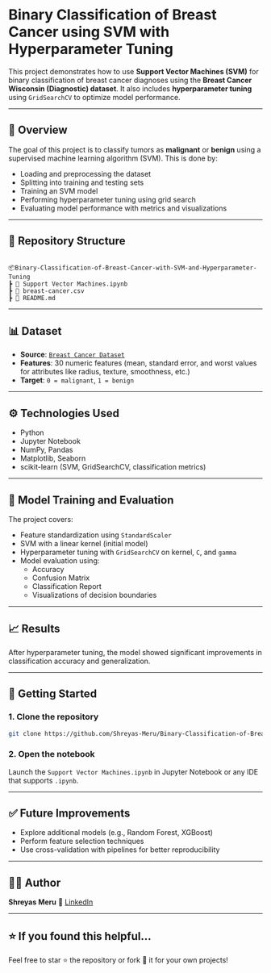 # Binary Classification of Breast Cancer using SVM with Hyperparameter Tuning

This project demonstrates how to use **Support Vector Machines (SVM)** for binary classification of breast cancer diagnoses using the **Breast Cancer Wisconsin (Diagnostic) dataset**. It also includes **hyperparameter tuning** using `GridSearchCV` to optimize model performance.

---

## 📌 Overview

The goal of this project is to classify tumors as **malignant** or **benign** using a supervised machine learning algorithm (SVM). This is done by:

- Loading and preprocessing the dataset
- Splitting into training and testing sets
- Training an SVM model
- Performing hyperparameter tuning using grid search
- Evaluating model performance with metrics and visualizations

---

## 📁 Repository Structure

```

📦Binary-Classification-of-Breast-Cancer-with-SVM-and-Hyperparameter-Tuning
┣ 📜 Support Vector Machines.ipynb
┣ 📜 breast-cancer.csv
┣ 📜 README.md

````

---

## 📊 Dataset

- **Source**: [`Breast Cancer Dataset`](https://www.kaggle.com/datasets/yasserh/breast-cancer-dataset)
- **Features**: 30 numeric features (mean, standard error, and worst values for attributes like radius, texture, smoothness, etc.)
- **Target**: `0 = malignant`, `1 = benign`

---

## ⚙️ Technologies Used

- Python
- Jupyter Notebook
- NumPy, Pandas
- Matplotlib, Seaborn
- scikit-learn (SVM, GridSearchCV, classification metrics)

---

## 🧪 Model Training and Evaluation

The project covers:

- Feature standardization using `StandardScaler`
- SVM with a linear kernel (initial model)
- Hyperparameter tuning with `GridSearchCV` on kernel, `C`, and `gamma`
- Model evaluation using:
  - Accuracy
  - Confusion Matrix
  - Classification Report
  - Visualizations of decision boundaries

---

## 📈 Results

After hyperparameter tuning, the model showed significant improvements in classification accuracy and generalization.

---

## 🚀 Getting Started

### 1. Clone the repository
```bash
git clone https://github.com/Shreyas-Meru/Binary-Classification-of-Breast-Cancer-with-SVM-and-Hyperparameter-Tuning.git
````

### 2. Open the notebook

Launch the `Support Vector Machines.ipynb` in Jupyter Notebook or any IDE that supports `.ipynb`.

---

## ✅ Future Improvements

* Explore additional models (e.g., Random Forest, XGBoost)
* Perform feature selection techniques
* Use cross-validation with pipelines for better reproducibility

---


## 🙋‍♂️ Author

**Shreyas Meru**
🔗 [LinkedIn](https://www.linkedin.com/in/shreyasmeru)

---

## ⭐️ If you found this helpful...

Feel free to star ⭐ the repository or fork 🍴 it for your own projects!
